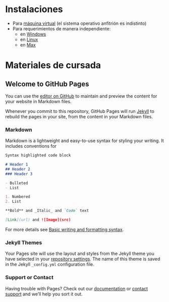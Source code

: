 # Instalaciones

- Para [máquina virtual](installation/vm.md) (el sistema operativo anfitrión es indistinto)
- Para requerimientos de manera independiente:
    - en [Windows](installation/win.md)
    - en [Linux](installation/linux.md)
    - en [Max](installation/mc.md)

# Materiales de cursada

## Welcome to GitHub Pages

You can use the [editor on GitHub](https://github.com/fernandocar86/seminario-gramaticas-formales/edit/main/README.md) to maintain and preview the content for your website in Markdown files.

Whenever you commit to this repository, GitHub Pages will run [Jekyll](https://jekyllrb.com/) to rebuild the pages in your site, from the content in your Markdown files.

### Markdown

Markdown is a lightweight and easy-to-use syntax for styling your writing. It includes conventions for

```markdown
Syntax highlighted code block

# Header 1
## Header 2
### Header 3

- Bulleted
- List

1. Numbered
2. List

**Bold** and _Italic_ and `Code` text

[Link](url) and ![Image](src)
```

For more details see [Basic writing and formatting syntax](https://docs.github.com/en/github/writing-on-github/getting-started-with-writing-and-formatting-on-github/basic-writing-and-formatting-syntax).

### Jekyll Themes

Your Pages site will use the layout and styles from the Jekyll theme you have selected in your [repository settings](https://github.com/fernandocar86/seminario-gramaticas-formales/settings/pages). The name of this theme is saved in the Jekyll `_config.yml` configuration file.

### Support or Contact

Having trouble with Pages? Check out our [documentation](https://docs.github.com/categories/github-pages-basics/) or [contact support](https://support.github.com/contact) and we’ll help you sort it out.
